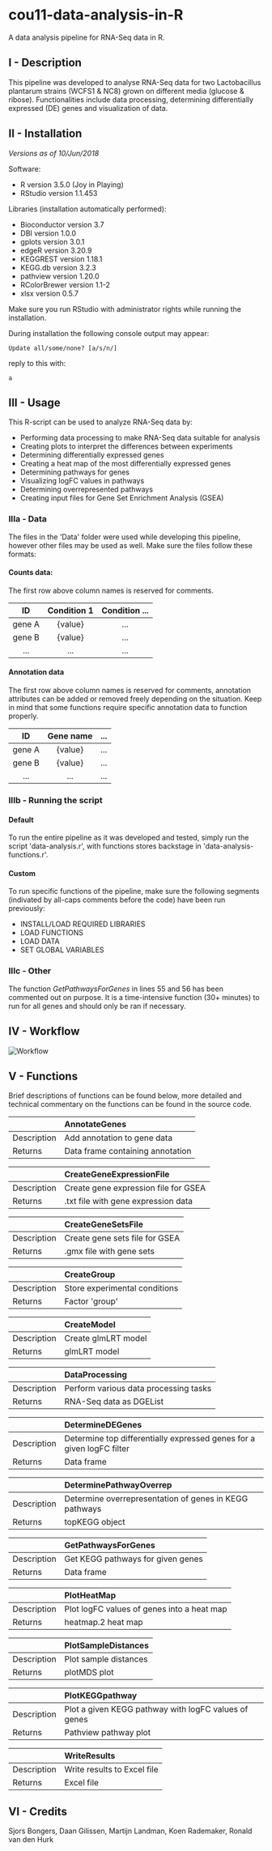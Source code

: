 # cou11-data-analysis-in-R
A data analysis pipeline for RNA-Seq data in R.

## I - Description
This pipeline was developed to analyse RNA-Seq data for two Lactobacillus plantarum strains (WCFS1 & NC8) grown on different media (glucose & ribose). Functionalities include data processing, determining differentially expressed (DE) genes and visualization of data.

## II - Installation 
_Versions as of 10/Jun/2018_

Software:
* R version 3.5.0 (Joy in Playing)
* RStudio version 1.1.453

Libraries (installation automatically performed):
* Bioconductor version 3.7
* DBI version 1.0.0
* gplots version 3.0.1
* edgeR version 3.20.9
* KEGGREST version 1.18.1
* KEGG.db version 3.2.3
* pathview version 1.20.0
* RColorBrewer version 1.1-2
* xlsx version 0.5.7

Make sure you run RStudio with administrator rights while running the installation.

During installation the following console output may appear:

```Update all/some/none? [a/s/n/]```

reply to this with:

```a```

## III - Usage
This R-script can be used to analyze RNA-Seq data by:
* Performing data processing to make RNA-Seq data suitable for analysis
* Creating plots to interpret the differences between experiments
* Determining differentially expressed genes
* Creating a heat map of the most differentially expressed genes
* Determining pathways for genes
* Visualizing logFC values in pathways
* Determining overrepresented pathways
* Creating input files for Gene Set Enrichment Analysis (GSEA)

### IIIa - Data
The files in the 'Data' folder were used while developing this pipeline, however other files may be used as well. Make sure the files follow these formats:

#### Counts data:
The first row above column names is reserved for comments.

| ID     | Condition 1 | Condition ...  |
| :----: | :---------: | :------------: |
| gene A | {value}     | ...            |
| gene B | {value}     | ...            |
| ...    | ...         | ...            |

#### Annotation data
The first row above column names is reserved for comments, annotation attributes can be added or removed freely depending on the situation. Keep in mind that some functions require specific annotation data to function properly.

| ID     | Gene name   | ...  |
| :----: | :---------: | :--: |
| gene A | {value}     | ...  |
| gene B | {value}     | ...  |
| ...    | ...         | ...  |

### IIIb - Running the script

#### Default
To run the entire pipeline as it was developed and tested, simply run the script 'data-analysis.r', with functions stores backstage in 'data-analysis-functions.r'.

#### Custom
To run specific functions of the pipeline, make sure the following segments (indivated by all-caps comments before the code) have been run previously:
* INSTALL/LOAD REQUIRED LIBRARIES
* LOAD FUNCTIONS
* LOAD DATA
* SET GLOBAL VARIABLES

### IIIc - Other
The function _GetPathwaysForGenes_ in lines 55 and 56 has been commented out on purpose. It is a time-intensive function (30+ minutes) to run for all genes and should only be ran if necessary.

## IV - Workflow

![Workflow](https://raw.github.com/kjradem/cou11-data-analysis-in-R/master/Data/Legend.png)

## V - Functions

Brief descriptions of functions can be found below, more detailed and technical commentary on the functions can be found in the source code.

|              | AnnotateGenes |
| ------------ |:---------------------------------|
| Description  | Add annotation to gene data      |
| Returns      | Data frame containing annotation |

|               | CreateGeneExpressionFile |
| ------------- |:-------------------------------------|
| Description   | Create gene expression file for GSEA |
| Returns       | .txt file with gene expression data  |

|             | CreateGeneSetsFile |
| ----------- |:-------------------------------|
| Description | Create gene sets file for GSEA |
| Returns     | .gmx file with gene sets       |

|             | CreateGroup |
| ----------- |:------------------------------|
| Description | Store experimental conditions |
| Returns     | Factor 'group'                |

|             | CreateModel |
| ----------- |:--------------------|
| Description | Create glmLRT model |
| Returns     | glmLRT model        |

|             | DataProcessing |
| ----------- |:--------------------------------------|
| Description | Perform various data processing tasks |
| Returns     | RNA-Seq data as DGEList               |

|             | DetermineDEGenes |
| ----------- |:----------------------------------------------------------------------|
| Description | Determine top differentially expressed genes for a given logFC filter |
| Returns     | Data frame                                                            |

|             | DeterminePathwayOverrep |
| ----------- |:-------------------------------------------------------|
| Description | Determine overrepresentation of genes in KEGG pathways |
| Returns     | topKEGG object                                         |

|             | GetPathwaysForGenes |
| ----------- |:----------------------------------|
| Description | Get KEGG pathways for given genes |
| Returns     | Data frame                        |

|             | PlotHeatMap |
| ----------- |:-------------------------------------------|
| Description | Plot logFC values of genes into a heat map |
| Returns     | heatmap.2 heat map                         |

|             | PlotSampleDistances |
| ----------- |:----------------------|
| Description | Plot sample distances |
| Returns     | plotMDS plot          |

|             | PlotKEGGpathway |
| ----------- |:-----------------------------------------------------|
| Description | Plot a given KEGG pathway with logFC values of genes |
| Returns     | Pathview pathway plot                                |

|             | WriteResults |
| ----------- |:----------------------------|
| Description | Write results to Excel file |
| Returns     | Excel file                  |

## VI - Credits

Sjors Bongers, Daan Gilissen, Martijn Landman, Koen Rademaker, Ronald van den Hurk
